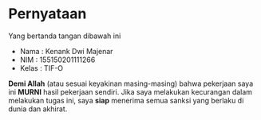 # Pernyataan

Yang bertanda tangan dibawah ini

* Nama : Kenank Dwi Majenar
* NIM : 155150201111266
* Kelas : TIF-O

**Demi Allah** (atau sesuai keyakinan masing-masing) bahwa pekerjaan saya ini **MURNI** hasil pekerjaan sendiri. Jika saya melakukan kecurangan dalam melakukan tugas ini, saya **siap** menerima semua sanksi yang berlaku di dunia dan akhirat.